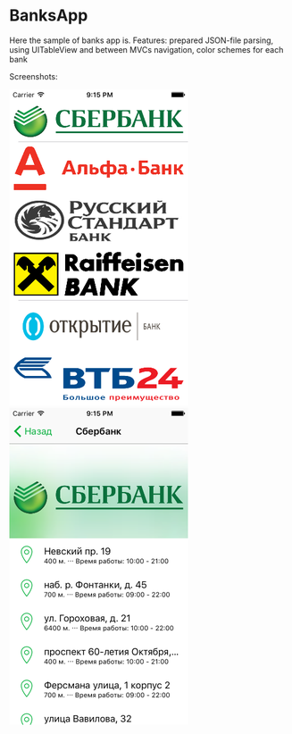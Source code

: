 # BanksApp

Here the sample of banks app is.
Features: prepared JSON-file parsing, using UITableView and between MVCs navigation, color schemes for each bank

Screenshots:

![alt tag](Screens/1.png?raw=true) 
![alt tag](Screens/2.png?raw=true)
